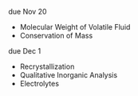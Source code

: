 due Nov 20

- Molecular Weight of Volatile Fluid
- Conservation of Mass

due Dec 1

- Recrystallization
- Qualitative Inorganic Analysis
- Electrolytes